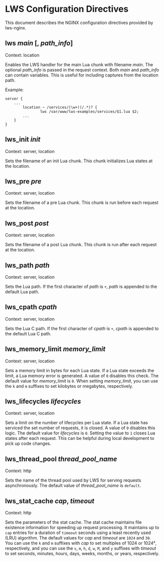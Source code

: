 # LWS Configuration Directives

This document describes the NGINX configuration directives provided by lws-nginx.


## lws *main* [, *path_info*]

Context: location

Enables the LWS handler for the main Lua chunk with filename *main*. The optional *path_info*
is passed in the request context. Both *main* and *path_info* can contain variables. This is useful
for including captures from the location path.

Example:
```nginx
server {
	...
        location ~ /services/(\w+)(/.*)? {
                lws /var/www/lws-examples/services/$1.lua $2;
		...
	}
}
```


## lws_init *init*

Context: server, location

Sets the filename of an init Lua chunk. This chunk initializes Lua states at the location.


## lws_pre *pre*

Context: server, location

Sets the filename of a pre Lua chunk. This chunk is run before each request at the location.


## lws_post *post*

Context: server, location

Sets the filename of a post Lua chunk. This chunk is run after each request at the location.


## lws_path *path*

Context: server, location


Sets the Lua path. If the first character of *path* is `+`, *path* is appended to the default Lua
path.


## lws_cpath *cpath*

Context: server, location

Sets the Lua C path. If the first character of *cpath* is `+`, *cpath* is appended to the default
Lua C path.


## lws_memory_limit *memory_limit*

Context: server, location

Sets a memory limit in bytes for each Lua state. If a Lua state exceeds the limit, a Lua memory
error is generated. A value of `0` disables this check. The default value for *memory_limit* is
`0`.  When setting *memory_limit*, you can use the `k` and `m` suffixes to set kilobytes or
megabytes, respectively.


## lws_lifecycles *lifecycles*

Context: server, location

Sets a limit on the number of lifecycles per Lua state. If a Lua state has serviced the set
number of requests, it is closed. A value of `0` disables this logic. The default value for
*lifecycles* is `0`. Setting the value to `1` closes Lua states after each request. This can be
helpful during local development to pick up code changes.


## lws_thread_pool *thread_pool_name*

Context: http

Sets the name of the thread pool used by LWS for serving requests asynchronously. The default
value of *thread_pool_name* is `default`.


## lws_stat_cache *cap*, *timeout*

Context: http

Sets the parameters of the stat cache. The stat cache maintains file existence information for
speeding up request processing. It maintains up to `cap` entries for a duration of `timeout`
seconds using a least recently used (LRU) algorithm. The default values for *cap* and *timeout* are
`1024` and `30`. You can use the `k` and `m` suffixes with *cap* to set multiples of 1024 or
1024², respectively, and you can use the `s`, `m`, `h`, `d`, `w`, `M`, and `y` suffixes
with *timeout* to set seconds, minutes, hours, days, weeks, months, or years, respectively.
